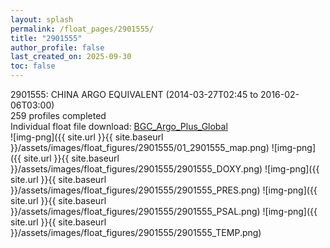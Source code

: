 ```yaml
---
layout: splash
permalink: /float_pages/2901555/
title: "2901555"
author_profile: false
last_created_on: 2025-09-30
toc: false
---
```

 
2901555: CHINA ARGO EQUIVALENT (2014-03-27T02:45 to 2016-02-06T03:00)\
259 profiles completed\
Individual float file download: [BGC_Argo_Plus_Global](https://ftp.soest.hawaii.edu/bgc_argo_plus/Individual_Floats/outliers_removed/2901555_Sprof_processed.nc)\
![img-png]({{ site.url }}{{ site.baseurl }}/assets/images/float_figures/2901555/01_2901555_map.png)
![img-png]({{ site.url }}{{ site.baseurl }}/assets/images/float_figures/2901555/2901555_DOXY.png)
![img-png]({{ site.url }}{{ site.baseurl }}/assets/images/float_figures/2901555/2901555_PRES.png)
![img-png]({{ site.url }}{{ site.baseurl }}/assets/images/float_figures/2901555/2901555_PSAL.png)
![img-png]({{ site.url }}{{ site.baseurl }}/assets/images/float_figures/2901555/2901555_TEMP.png)
